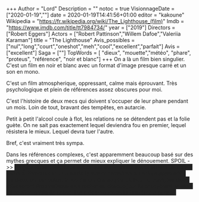 +++
Author = "Lord"
Description = ""
notoc = true
VisionnageDate = ["2020-01-19",""]
date = 2020-01-19T14:41:56+01:00
editor = "kakoune"
Wikipedia = "https://fr.wikipedia.org/wiki/The_Lighthouse_(film)"
Imdb = "https://www.imdb.com/title/tt7984734/"
year = ["2019"]
Directors = ["Robert Eggers"]
Actors = ["Robert Pattinson","Willem Dafoe","Valeriia Karaman"]
title = "The Lighthouse"
Avis_possibles = ["nul","long","court","oneshot","meh","cool","excellent","parfait"]
Avis = ["excellent"] 
Saga = [""]
TopWords = [  "dieux", "mouette","météo", "phare", "proteus", "référence", "noir et blanc"]
+++
On a là un film bien singulier.
C'est un film en noir et blanc avec un format d'image presque carré et un son en mono.

C'est un film atmospherique, oppressant, calme mais éprouvant.
Très psychologique et plein de références assez obscures pour moi.

C'est l'histoire de deux mecs qui doivent s'occuper de leur phare pendant un mois.
Loin de tout, bravant des tempêtes, en autarcie.

Petit à petit l'alcool coule à flot, les relations ne se détendent pas et la folie guète.
On ne sait pas exactement lequel deviendra fou en premier, lequel résistera le mieux.
Lequel devra tuer l'autre.

Bref, c'est vraiment très sympa.

Dans les références complexes, c'est apparemment beaucoup basé sur des mythes grecques et ça permet de mieux expliquer le dénouement.
SPOIL ->>
<span style="background-color:#222;color:#222">En gros Robert Pattinson est calqué sur Prométheus et Willem Dafoe sur Proteus.
Proteus est un dieu de la mer et Prométhéus un titan ayant défié les dieux en leur volant le feu (la lumière du phare).
Pour le punir, les dieux attachèrent Proemetheus a un rocher où chaque jour ils envoyèrent un aigle lui bouffer le foie (la scène finale des mouettes lui bouffant la panse).</span>
